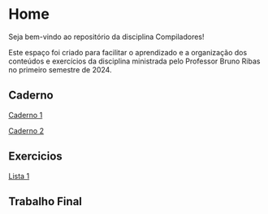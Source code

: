 # Home

Seja bem-vindo ao repositório da disciplina Compiladores!

Este espaço foi criado para facilitar o aprendizado e a organização dos conteúdos e exercícios da disciplina ministrada pelo Professor Bruno Ribas no primeiro semestre de 2024.

## Caderno 

[Caderno 1](Caderno/Caderno1/expressoesRegulares.md)

[Caderno 2]()

## Exercicios

[Lista 1]()

## Trabalho Final